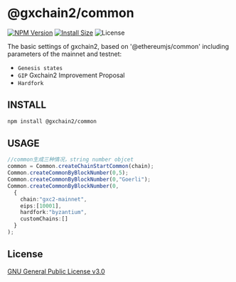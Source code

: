# @gxchain2/common
[![NPM Version](https://img.shields.io/npm/v/@gxchain2/common)](https://www.npmjs.org/package/@gxchain2/common)
[![Install Size](https://packagephobia.now.sh/badge?p=@gxchain2/common)](https://packagephobia.now.sh/result?p=@gxchain2/common)
![License](https://img.shields.io/npm/l/@gxchain2/common)


The basic settings of gxchain2, based on '@ethereumjs/common' including parameters of the mainnet and testnet: 
- `Genesis states`  
- `GIP` Gxchain2 Improvement Proposal
- `Hardfork`

## INSTALL

```sh
npm install @gxchain2/common
```

## USAGE

```ts
//common生成三种情况，string number objcet
common = Common.createChainStartCommon(chain);
Common.createCommonByBlockNumber(0,5);
Common.createCommonByBlockNumber(0,"Goerli");
Common.createCommonByBlockNumber(0,
  {
    chain:"gxc2-mainnet",
    eips:[10001],
    hardfork:"byzantium",
    customChains:[]
  }
);
```

## License

[GNU General Public License v3.0](https://www.gnu.org/licenses/gpl-3.0.en.html)
